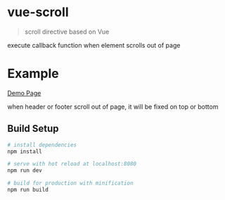 # vue-scroll

> scroll directive based on Vue

execute callback function when element scrolls out of page

# Example
[Demo Page](https://cherishd.github.io/vue-scroll/)

when header or footer scroll out of page, it will be fixed on top or bottom

## Build Setup

``` bash
# install dependencies
npm install

# serve with hot reload at localhost:8080
npm run dev

# build for production with minification
npm run build
```
